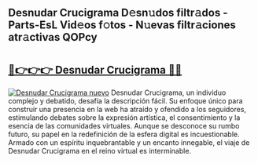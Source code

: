 ## Desnudar Crucigrama D𝚎sn𝚞dos filtr𝚊dos - Parts-EsL Vid𝚎os f𝚘tos - N𝚞evas filtr𝚊ciones atr𝚊ctivas QOPcy

# <h2><a href="http://mb0ozm.tromn.icu/?c=Desnudar+Crucigrama">🔗👉👉👉 Desnudar Crucigrama 🔗🔗</a></h2>

[![Desnudar Crucigrama nuevo](https://i.imgur.com/pEAQMta.gif)](http://mb0ozm.tromn.icu/?c=Desnudar+Crucigrama)
Desnudar Crucigrama, un individuo complejo y debatido, desafía la descripción fácil. Su enfoque único para construir una presencia en la web ha atraído y ofendido a los seguidores, estimulando debates sobre la expresión artística, el consentimiento y la esencia de las comunidades virtuales. Aunque se desconoce su rumbo futuro, su papel en la redefinición de la esfera digital es incuestionable. Armado con un espíritu inquebrantable y un encanto innegable, el viaje de Desnudar Crucigrama en el reino virtual es interminable.
